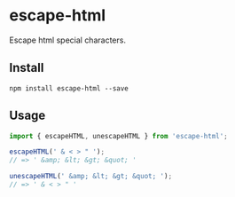 # escape-html

Escape html special characters.

## Install

```
npm install escape-html --save
```

## Usage

```js
import { escapeHTML, unescapeHTML } from 'escape-html';

escapeHTML(' & < > " ');
// => ' &amp; &lt; &gt; &quot; '

unescapeHTML(' &amp; &lt; &gt; &quot; ');
// => ' & < > " '
```
